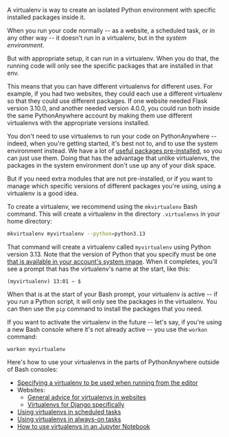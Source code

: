 <!--
.. title: What is a virtualenv, and why would I use one?
.. slug: VirtualenvsExplained
.. date: 2015-05-13 14:35:28 UTC+01:00
.. tags:
.. category:
.. link:
.. description:
.. type: text
-->

A virtualenv is way to create an isolated Python environment with specific installed
packages inside it.

When you run your code normally -- as a website, a scheduled
task, or in any other way -- it doesn't run in a virtualenv, but in the
*system environment*.

But with appropriate setup, it can run in a virtualenv.  When you do that, the
running code will only see the specific packages that are installed in that env.

This means that you can have different virtualenvs for different uses.  For example,
if you had two websites, they could each use a different virtualenv so that they
could use different packages.  If one website needed Flask version
3.10.0, and another needed version 4.0.0, you could run both inside the same
PythonAnywhere account by making them use different virtualenvs with the appropriate
versions installed.

You don't need to use virtualenvs to run your code on PythonAnywhere -- indeed,
when you're getting started, it's best not to, and to use the system environment instead.  We have a lot of
[useful packages pre-installed](https://www.pythonanywhere.com/batteries_included/),
so you can just use them.  Doing that has the advantage that unlike virtualenvs,
the packages in the system environment don't use up any of your disk space.

But if you need extra modules that are not pre-installed, or if you want
to manage which specific versions of different packages you're using, using
a virtualenv is a good idea.

To create a virtualenv, we recommend using the `mkvirtualenv` Bash command.  This will
create a virtualenv in the directory `.virtualenvs` in your home directory:

```bash
mkvirtualenv myvirtualenv --python=python3.13
```

That command will create a virtualenv called `myvirtualenv` using Python version 3.13.
Note that the version of Python that you specify must be one
[that is available in your account's system image](/pages/PythonVersions).
When it completes, you'll see a prompt that has the virtualenv's name at the start,
like this:

```
(myvirtualenv) 13:01 ~ $
```

When that is at the start of your Bash prompt, your virtualenv is active -- if you
run a Python script, it will only see the packages in the virtualenv.  You can then
use the `pip` command to install the packages that you need.

If you want to activate the virtualenv in the future -- let's say, if you're using
a new Bash console where it's not already active -- you use the `workon` command:

```
workon myvirtualenv
```

Here's how to use your virtualenvs in the parts of PythonAnywhere outside of Bash consoles:

  * [Specifying a virtualenv to be used when running from the editor](/pages/SaveAndRunPythonVersion)
  * Websites:
    * [General advice for virtualenvs in websites](/pages/Virtualenvs)
    * [Virtualenvs for Django specifically](/pages/VirtualEnvForNewerDjango)
  * [Using virtualenvs in scheduled tasks](/pages/ScheduledTasks#using-a-virtualenv)
  * [Using virtualenvs in always-on tasks](/pages/AlwaysOnTasks#using-virtualenvs-in-always-on-tasks)
  * [How to use virtualenvs in an Jupyter Notebook](/pages/IPythonNotebookVirtualenvs)
